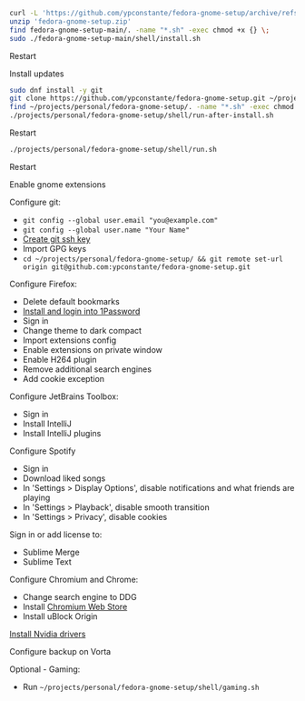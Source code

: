 ```sh
curl -L 'https://github.com/ypconstante/fedora-gnome-setup/archive/refs/heads/main.zip' -o 'fedora-gnome-setup.zip'
unzip 'fedora-gnome-setup.zip'
find fedora-gnome-setup-main/. -name "*.sh" -exec chmod +x {} \;
sudo ./fedora-gnome-setup-main/shell/install.sh
```

Restart

Install updates

```sh
sudo dnf install -y git
git clone https://github.com/ypconstante/fedora-gnome-setup.git ~/projects/personal/fedora-gnome-setup
find ~/projects/personal/fedora-gnome-setup/. -name "*.sh" -exec chmod +x {} \;
./projects/personal/fedora-gnome-setup/shell/run-after-install.sh
```

Restart

```sh
./projects/personal/fedora-gnome-setup/shell/run.sh
```

Restart

Enable gnome extensions

Configure git:
- `git config --global user.email "you@example.com"`
- `git config --global user.name "Your Name"`
- [Create git ssh key](https://github.com/ypconstante/fedora-gnome-setup/wiki#create-ssh-key)
- Import GPG keys
- `cd ~/projects/personal/fedora-gnome-setup/ && git remote set-url origin git@github.com:ypconstante/fedora-gnome-setup.git`

Configure Firefox:
- Delete default bookmarks
- [Install and login into 1Password](https://addons.mozilla.org/en-US/firefox/addon/1password-x-password-manager/)
- Sign in
- Change theme to dark compact
- Import extensions config
- Enable extensions on private window
- Enable H264 plugin
- Remove additional search engines
- Add cookie exception

Configure JetBrains Toolbox:
- Sign in
- Install IntelliJ
- Install IntelliJ plugins

Configure Spotify
- Sign in
- Download liked songs
- In 'Settings > Display Options', disable notifications and what friends are playing
- In 'Settings > Playback', disable smooth transition
- In 'Settings > Privacy', disable cookies

Sign in or add license to:
- Sublime Merge
- Sublime Text

Configure Chromium and Chrome:
- Change search engine to DDG
- Install [Chromium Web Store](https://github.com/NeverDecaf/chromium-web-store)
- Install uBlock Origin

[Install Nvidia drivers](https://rpmfusion.org/Howto/NVIDIA)

Configure backup on Vorta

Optional - Gaming:
- Run `~/projects/personal/fedora-gnome-setup/shell/gaming.sh`
